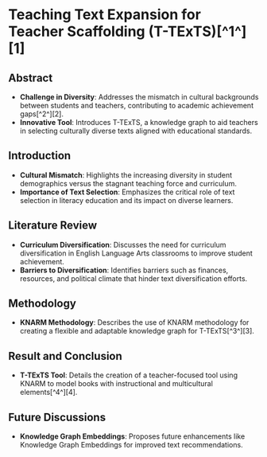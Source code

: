 # Teaching Text Expansion for Teacher Scaffolding (T-TExTS)[^1^][1]

## Abstract
- **Challenge in Diversity**: Addresses the mismatch in cultural backgrounds between students and teachers, contributing to academic achievement gaps[^2^][2].
- **Innovative Tool**: Introduces T-TExTS, a knowledge graph to aid teachers in selecting culturally diverse texts aligned with educational standards.

## Introduction
- **Cultural Mismatch**: Highlights the increasing diversity in student demographics versus the stagnant teaching force and curriculum.
- **Importance of Text Selection**: Emphasizes the critical role of text selection in literacy education and its impact on diverse learners.

## Literature Review
- **Curriculum Diversification**: Discusses the need for curriculum diversification in English Language Arts classrooms to improve student achievement.
- **Barriers to Diversification**: Identifies barriers such as finances, resources, and political climate that hinder text diversification efforts.

## Methodology
- **KNARM Methodology**: Describes the use of KNARM methodology for creating a flexible and adaptable knowledge graph for T-TExTS[^3^][3].

## Result and Conclusion
- **T-TExTS Tool**: Details the creation of a teacher-focused tool using KNARM to model books with instructional and multicultural elements[^4^][4].

## Future Discussions
- **Knowledge Graph Embeddings**: Proposes future enhancements like Knowledge Graph Embeddings for improved text recommendations.
